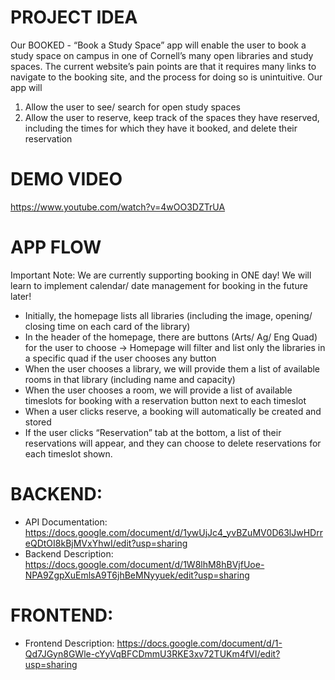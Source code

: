 # PROJECT IDEA
 
Our BOOKED - “Book a Study Space” app will enable the user to book a study space on campus in one of Cornell’s many open libraries and study spaces. The current website’s pain points are that it requires many links to navigate to the booking site, and the process for doing so is unintuitive. Our app will 
1) Allow the user to see/ search for open study spaces 
2) Allow the user to reserve, keep track of the spaces they have reserved, including the times for which they have it booked, and delete their reservation
 
# DEMO VIDEO

https://www.youtube.com/watch?v=4wOO3DZTrUA
 
# APP FLOW

Important Note: We are currently supporting booking in ONE day! We will learn to implement calendar/ date management for booking in the future later!

- Initially, the homepage lists all libraries (including the image, opening/ closing time on each card of the library)
- In the header of the homepage, there are buttons (Arts/ Ag/ Eng Quad) for the user to choose → Homepage will filter and list only the libraries in a specific quad if the user chooses any button
- When the user chooses a library, we will provide them a list of available rooms in that library (including name and capacity)
- When the user chooses a room, we will provide a list of available timeslots for booking with a reservation button next to each timeslot
- When a user clicks reserve, a booking will automatically be created and stored
- If the user clicks “Reservation” tab at the bottom, a list of their reservations will appear, and they can choose to delete reservations for each timeslot shown.


# BACKEND:

- API Documentation: https://docs.google.com/document/d/1ywUjJc4_yvBZuMV0D63lJwHDrreQDtOI8kBjMVxYhwI/edit?usp=sharing
- Backend Description: https://docs.google.com/document/d/1W8lhM8hBVjfUoe-NPA9ZgpXuEmlsA9T6jhBeMNyyuek/edit?usp=sharing

# FRONTEND:

- Frontend Description: https://docs.google.com/document/d/1-Qd7JGyn8GWle-cYyVqBFCDmmU3RKE3xv72TUKm4fVI/edit?usp=sharing
